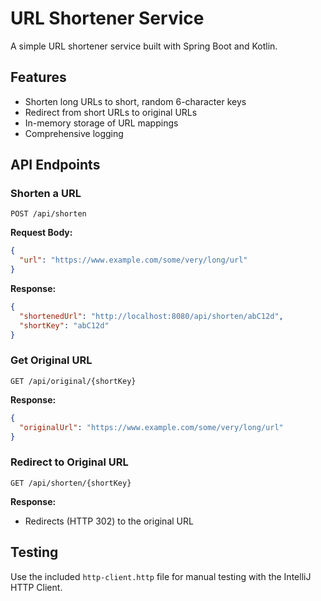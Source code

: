 # URL Shortener Service

A simple URL shortener service built with Spring Boot and Kotlin.

## Features

- Shorten long URLs to short, random 6-character keys
- Redirect from short URLs to original URLs
- In-memory storage of URL mappings
- Comprehensive logging

## API Endpoints

### Shorten a URL
```
POST /api/shorten
```
**Request Body:**
```json
{
  "url": "https://www.example.com/some/very/long/url"
}
```
**Response:**
```json
{
  "shortenedUrl": "http://localhost:8080/api/shorten/abC12d",
  "shortKey": "abC12d"
}
```

### Get Original URL
```
GET /api/original/{shortKey}
```
**Response:**
```json
{
  "originalUrl": "https://www.example.com/some/very/long/url"
}
```

### Redirect to Original URL
```
GET /api/shorten/{shortKey}
```
**Response:**
- Redirects (HTTP 302) to the original URL

## Testing

Use the included `http-client.http` file for manual testing with the IntelliJ HTTP Client.
